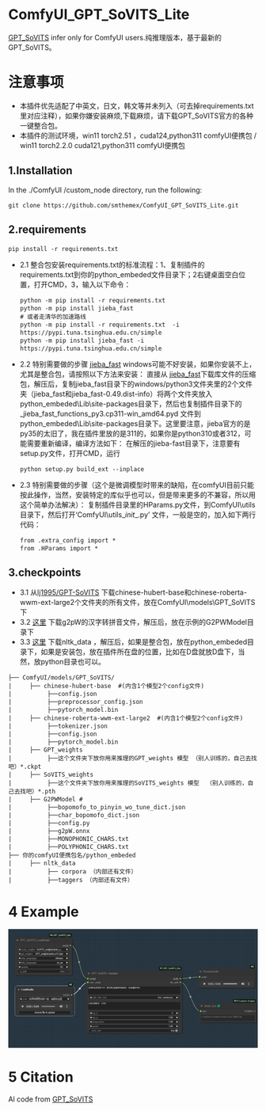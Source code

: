 
# ComfyUI_GPT_SoVITS_Lite 
[GPT_SoVITS](https://github.com/RVC-Boss/GPT-SoVITS) infer only for ComfyUI users.纯推理版本，基于最新的GPT_SoVITS。

# 注意事项
* 本插件优先适配了中英文，日文，韩文等并未列入（可去掉requirements.txt里对应注释），如果你嫌安装麻烦,下载麻烦，请下载GPT_SoVITS官方的各种一键整合包。
* 本插件的测试环境，win11 torch2.51 ，cuda124,python311 comfyUI便携包 / win11 torch2.2.0 cuda121,python311 comfyUI便携包

1.Installation  
-----
  In the ./ComfyUI /custom_node directory, run the following:   
```
git clone https://github.com/smthemex/ComfyUI_GPT_SoVITS_Lite.git
```
2.requirements  
----
```
pip install -r requirements.txt
```
* 2.1 整合包安装requirements.txt的标准流程：1、复制插件的requirements.txt到你的python_embeded文件目录下；2右键桌面空白位置，打开CMD，3，输入以下命令：
  ```
  python -m pip install -r requirements.txt
  python -m pip install jieba_fast
  # 或者走清华的加速路线
  python -m pip install -r requirements.txt  -i https://pypi.tuna.tsinghua.edu.cn/simple
  python -m pip install jieba_fast -i https://pypi.tuna.tsinghua.edu.cn/simple
  ```
* 2.2 特别需要做的步骤 [jieba_fast](https://github.com/deepcs233/jieba_fast) windows可能不好安装，如果你安装不上，尤其是整合包，请按照以下方法来安装：
    直接从 [jieba_fast](https://github.com/deepcs233/jieba_fast)下载库文件的压缩包，解压后，复制jieba_fast目录下的windows/python3文件夹里的2个文件夹（jieba_fast和jieba_fast-0.49.dist-info）将两个文件夹放入python_embeded\Lib\site-packages目录下，然后也复制插件目录下的_jieba_fast_functions_py3.cp311-win_amd64.pyd 文件到python_embeded\Lib\site-packages目录下。这里要注意，jieba官方的是py35的太旧了，我在插件里放的是311的，如果你是python310或者312，可能需要重新编译，编译方法如下：
  在解压的jieba-fast目录下，注意要有setup.py文件，打开CMD，运行
  ```
  python setup.py build_ext --inplace
  ```
* 2.3 特别需要做的步骤（这个是微调模型时带来的缺陷，在comfyUI目前只能按此操作，当然，安装特定的库似乎也可以，但是带来更多的不兼容，所以用这个简单办法解决）：
复制插件目录里的HParams.py文件，到ComfyUI\utils目录下，然后打开‘ComfyUI\utils\__init__.py’ 文件，一般是空的，加入如下两行代码： 
  ```
  from .extra_config import *
  from .HParams import *
  ```

3.checkpoints 
----
* 3.1 从[lj1995/GPT-SoVITS](https://huggingface.co/lj1995/GPT-SoVITS/tree/main) 下载chinese-hubert-base和chinese-roberta-wwm-ext-large2个文件夹的所有文件，放在ComfyUI\models\GPT_SoVITS下
* 3.2 [这里](https://paddlespeech.bj.bcebos.com/Parakeet/released_models/g2p/G2PWModel_1.1.zip) 下载g2pW的汉字转拼音文件，解压后，放在示例的G2PWModel目录下
* 3.3 [这里](https://www.icloud.com/iclouddrive/079Bx3QbEosu8XIDkjim_ixPw#nltk_data) 下载nltk_data ，解压后，如果是整合包，放在python_embeded目录下，如果是安装包，放在插件所在盘的位置，比如在D盘就放D盘下，当然，放python目录也可以。
 ```
├── ComfyUI/models/GPT_SoVITS/
|     ├── chinese-hubert-base  #(内含1个模型2个config文件)
|          ├──config.json
|          ├──preprocessor_config.json
|          ├──pytorch_model.bin
|     ├── chinese-roberta-wwm-ext-large2  #(内含1个模型2个config文件)
|          ├──tokenizer.json
|          ├──config.json
|          ├──pytorch_model.bin
|     ├── GPT_weights 
|          ├──这个文件夹下放你用来推理的GPT_weights 模型 （别人训练的，自己去找吧）*.ckpt
|     ├── SoVITS_weights 
|          ├──这个文件夹下放你用来推理的SoVITS_weights 模型  （别人训练的，自己去找吧）*.pth
|     ├── G2PWModel #
|          ├──bopomofo_to_pinyin_wo_tune_dict.json
|          ├──char_bopomofo_dict.json
|          ├──config.py
|          ├──g2pW.onnx
|          ├──MONOPHONIC_CHARS.txt
|          ├──POLYPHONIC_CHARS.txt
├── 你的comfyUI便携包名/python_embeded
|     ├── nltk_data
|          ├── corpora （内部还有文件）
|          ├──taggers （内部还有文件）
  ```

# 4 Example
![](https://github.com/smthemex/ComfyUI_GPT_SoVITS_Lite/blob/main/example.png)

# 5 Citation
Al code from [GPT_SoVITS](https://github.com/RVC-Boss/GPT-SoVITS) 


